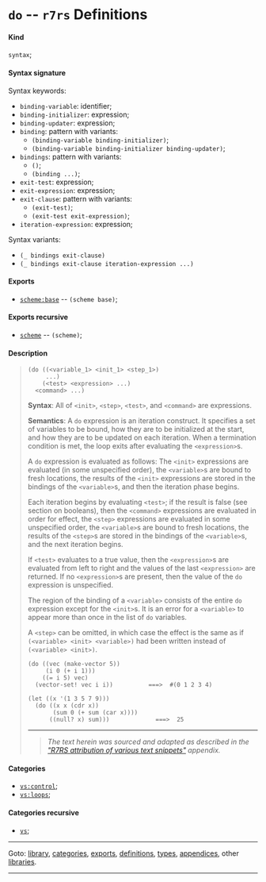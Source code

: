 

<a id='definition__r7rs__do'></a>

# `do` -- `r7rs` Definitions


<a id='definition__r7rs__do__kind'></a>

#### Kind

`syntax`;


<a id='definition__r7rs__do__syntax-signature'></a>

#### Syntax signature

Syntax keywords:
 * `binding-variable`: identifier;
 * `binding-initializer`: expression;
 * `binding-updater`: expression;
 * `binding`: pattern with variants:
   * `(binding-variable binding-initializer)`;
   * `(binding-variable binding-initializer binding-updater)`;
 * `bindings`: pattern with variants:
   * `()`;
   * `(binding ...)`;
 * `exit-test`: expression;
 * `exit-expression`: expression;
 * `exit-clause`: pattern with variants:
   * `(exit-test)`;
   * `(exit-test exit-expression)`;
 * `iteration-expression`: expression;

Syntax variants:
 * `(_ bindings exit-clause)`
 * `(_ bindings exit-clause iteration-expression ...)`


<a id='definition__r7rs__do__exports'></a>

#### Exports

 * [`scheme:base`](../../r7rs/exports/scheme_3a_base.md#export__r7rs__scheme_3a_base) -- `(scheme base)`;


<a id='definition__r7rs__do__exports-recursive'></a>

#### Exports recursive

 * [`scheme`](../../r7rs/exports/scheme.md#export__r7rs__scheme) -- `(scheme)`;


<a id='definition__r7rs__do__description'></a>

#### Description

> ````
> (do ((<variable_1> <init_1> <step_1>)
>      ...)
>     (<test> <expression> ...)
>   <command> ...)
> ````
> 
> **Syntax**:
> All of `<init>`, `<step>`, `<test>`, and `<command>`
> are expressions.
> 
> **Semantics**:
> A `do` expression is an iteration construct.  It specifies a set of variables to
> be bound, how they are to be initialized at the start, and how they are
> to be updated on each iteration.  When a termination condition is met,
> the loop exits after evaluating the `<expression>`s.
> 
> A `do` expression is evaluated as follows:
> The `<init>` expressions are evaluated (in some unspecified order),
> the `<variable>`s are bound to fresh locations, the results of the
> `<init>` expressions are stored in the bindings of the
> `<variable>`s, and then the iteration phase begins.
> 
> Each iteration begins by evaluating `<test>`; if the result is
> false (see section on booleans), then the `<command>`
> expressions are evaluated in order for effect, the `<step>`
> expressions are evaluated in some unspecified order, the
> `<variable>`s are bound to fresh locations, the results of the
> `<step>`s are stored in the bindings of the
> `<variable>`s, and the next iteration begins.
> 
> If `<test>` evaluates to a true value, then the
> `<expression>`s are evaluated from left to right and the values of
> the last `<expression>` are returned.  If no `<expression>`s
> are present, then the value of the `do` expression is unspecified.
> 
> The region of the binding of a `<variable>`
> consists of the entire `do` expression except for the `<init>`s.
> It is an error for a `<variable>` to appear more than once in the
> list of `do` variables.
> 
> A `<step>` can be omitted, in which case the effect is the
> same as if `(<variable> <init> <variable>)` had
> been written instead of `(<variable> <init>)`.
> 
> ````
> (do ((vec (make-vector 5))
>      (i 0 (+ i 1)))
>     ((= i 5) vec)
>   (vector-set! vec i i))          ===>  #(0 1 2 3 4)
> 
> (let ((x '(1 3 5 7 9)))
>   (do ((x x (cdr x))
>        (sum 0 (+ sum (car x))))
>       ((null? x) sum)))             ===>  25
> ````
> 
> 
> ----
> > *The text herein was sourced and adapted as described in the ["R7RS attribution of various text snippets"](../../r7rs/appendices/attribution.md#appendix__r7rs__attribution) appendix.*


<a id='definition__r7rs__do__categories'></a>

#### Categories

 * [`vs:control`](../../r7rs/categories/vs_3a_control.md#category__r7rs__vs_3a_control);
 * [`vs:loops`](../../r7rs/categories/vs_3a_loops.md#category__r7rs__vs_3a_loops);


<a id='definition__r7rs__do__categories-recursive'></a>

#### Categories recursive

 * [`vs`](../../r7rs/categories/vs.md#category__r7rs__vs);

----

Goto: [library](../../r7rs/_index.md#library__r7rs), [categories](../../r7rs/categories/_index.md#toc__r7rs__categories), [exports](../../r7rs/exports/_index.md#toc__r7rs__exports), [definitions](../../r7rs/definitions/_index.md#toc__r7rs__definitions), [types](../../r7rs/types/_index.md#toc__r7rs__types), [appendices](../../r7rs/appendices/_index.md#toc__r7rs__appendices), other [libraries](../../_libraries.md#toc__libraries).

----

